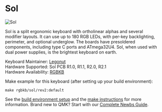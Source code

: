 # Sol

![Sol](https://imgur.com/1chZff9)

Sol is a split ergonomic keyboard with ortholinear alphas and several modifier layouts. It can use up to 180 RGB LEDs, with per-key backlighting, perimeter, and optional underglow. The boards have presoldered components, including type C ports and ATmega32U4. Sol, when used with dual power supplies, is the brightest keyboard on earth.

Keyboard Maintainer: [Legonut](https://github.com/Legonut)  
Hardware Supported: Sol PCB R1.0, R1.1, R2.0, R2.1  
Hardware Availability: [RGBKB](https://www.rgbkb.net)

Make example for this keyboard (after setting up your build environment):

    make rgbkb/sol/rev2:default

See the [build environment setup](https://docs.qmk.fm/#/getting_started_build_tools) and the [make instructions](https://docs.qmk.fm/#/getting_started_make_guide) for more information. Brand new to QMK? Start with our [Complete Newbs Guide](https://docs.qmk.fm/#/newbs).
